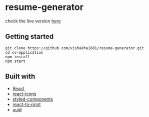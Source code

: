 # resume-generator

check the live version [here](https://cv-generator-react.netlify.app/)

## Getting started

```
git clone https://github.com/vishakha1801/resume-generator.git
cd cv-application
npm install
npm start
```

## Built with

- [React](https://reactjs.org/)
- [react-icons](https://www.npmjs.com/package/react-icons)
- [styled-components](https://styled-components.com/)
- [react-to-print](https://www.npmjs.com/package/react-to-print)
- [uuid](https://www.npmjs.com/package/uuid)
